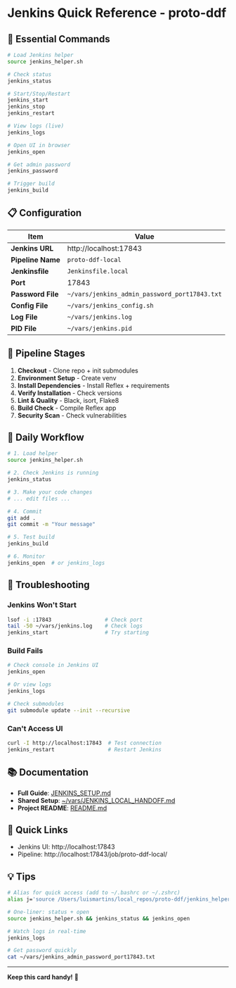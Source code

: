 # Jenkins Quick Reference - proto-ddf

## 🚀 Essential Commands

```bash
# Load Jenkins helper
source jenkins_helper.sh

# Check status
jenkins_status

# Start/Stop/Restart
jenkins_start
jenkins_stop
jenkins_restart

# View logs (live)
jenkins_logs

# Open UI in browser
jenkins_open

# Get admin password
jenkins_password

# Trigger build
jenkins_build
```

## 📋 Configuration

| Item | Value |
|------|-------|
| **Jenkins URL** | http://localhost:17843 |
| **Pipeline Name** | `proto-ddf-local` |
| **Jenkinsfile** | `Jenkinsfile.local` |
| **Port** | 17843 |
| **Password File** | `~/vars/jenkins_admin_password_port17843.txt` |
| **Config File** | `~/vars/jenkins_config.sh` |
| **Log File** | `~/vars/jenkins.log` |
| **PID File** | `~/vars/jenkins.pid` |

## 🔄 Pipeline Stages

1. **Checkout** - Clone repo + init submodules
2. **Environment Setup** - Create venv
3. **Install Dependencies** - Install Reflex + requirements
4. **Verify Installation** - Check versions
5. **Lint & Quality** - Black, isort, Flake8
6. **Build Check** - Compile Reflex app
7. **Security Scan** - Check vulnerabilities

## 📝 Daily Workflow

```bash
# 1. Load helper
source jenkins_helper.sh

# 2. Check Jenkins is running
jenkins_status

# 3. Make your code changes
# ... edit files ...

# 4. Commit
git add .
git commit -m "Your message"

# 5. Test build
jenkins_build

# 6. Monitor
jenkins_open  # or jenkins_logs
```

## 🐛 Troubleshooting

### Jenkins Won't Start
```bash
lsof -i :17843                 # Check port
tail -50 ~/vars/jenkins.log    # Check logs
jenkins_start                  # Try starting
```

### Build Fails
```bash
# Check console in Jenkins UI
jenkins_open

# Or view logs
jenkins_logs

# Check submodules
git submodule update --init --recursive
```

### Can't Access UI
```bash
curl -I http://localhost:17843  # Test connection
jenkins_restart                 # Restart Jenkins
```

## 📚 Documentation

- **Full Guide**: [JENKINS_SETUP.md](JENKINS_SETUP.md)
- **Shared Setup**: [~/vars/JENKINS_LOCAL_HANDOFF.md](/Users/luismartins/vars/JENKINS_LOCAL_HANDOFF.md)
- **Project README**: [README.md](README.md)

## 🔗 Quick Links

- Jenkins UI: http://localhost:17843
- Pipeline: http://localhost:17843/job/proto-ddf-local/

## 💡 Tips

```bash
# Alias for quick access (add to ~/.bashrc or ~/.zshrc)
alias j='source /Users/luismartins/local_repos/proto-ddf/jenkins_helper.sh'

# One-liner: status + open
source jenkins_helper.sh && jenkins_status && jenkins_open

# Watch logs in real-time
jenkins_logs

# Get password quickly
cat ~/vars/jenkins_admin_password_port17843.txt
```

---

**Keep this card handy!** 🚀

